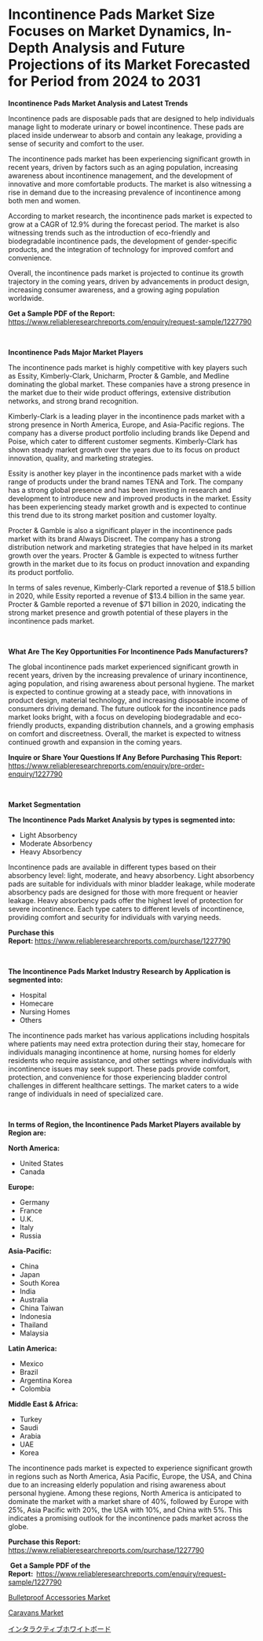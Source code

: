 <p><h1>Incontinence Pads Market Size Focuses on Market Dynamics, In-Depth Analysis and Future Projections of its Market Forecasted for Period from 2024 to 2031</h1></p><p><strong>Incontinence Pads Market Analysis and Latest Trends</strong></p>
<p><p>Incontinence pads are disposable pads that are designed to help individuals manage light to moderate urinary or bowel incontinence. These pads are placed inside underwear to absorb and contain any leakage, providing a sense of security and comfort to the user.</p><p>The incontinence pads market has been experiencing significant growth in recent years, driven by factors such as an aging population, increasing awareness about incontinence management, and the development of innovative and more comfortable products. The market is also witnessing a rise in demand due to the increasing prevalence of incontinence among both men and women.</p><p>According to market research, the incontinence pads market is expected to grow at a CAGR of 12.9% during the forecast period. The market is also witnessing trends such as the introduction of eco-friendly and biodegradable incontinence pads, the development of gender-specific products, and the integration of technology for improved comfort and convenience.</p><p>Overall, the incontinence pads market is projected to continue its growth trajectory in the coming years, driven by advancements in product design, increasing consumer awareness, and a growing aging population worldwide.</p></p>
<p><strong>Get a Sample PDF of the Report:&nbsp;</strong> <a href="https://www.reliableresearchreports.com/enquiry/request-sample/1227790">https://www.reliableresearchreports.com/enquiry/request-sample/1227790</a></p>
<p>&nbsp;</p>
<p><strong>Incontinence Pads Major Market Players</strong></p>
<p><p>The incontinence pads market is highly competitive with key players such as Essity, Kimberly-Clark, Unicharm, Procter & Gamble, and Medline dominating the global market. These companies have a strong presence in the market due to their wide product offerings, extensive distribution networks, and strong brand recognition.</p><p>Kimberly-Clark is a leading player in the incontinence pads market with a strong presence in North America, Europe, and Asia-Pacific regions. The company has a diverse product portfolio including brands like Depend and Poise, which cater to different customer segments. Kimberly-Clark has shown steady market growth over the years due to its focus on product innovation, quality, and marketing strategies.</p><p>Essity is another key player in the incontinence pads market with a wide range of products under the brand names TENA and Tork. The company has a strong global presence and has been investing in research and development to introduce new and improved products in the market. Essity has been experiencing steady market growth and is expected to continue this trend due to its strong market position and customer loyalty.</p><p>Procter & Gamble is also a significant player in the incontinence pads market with its brand Always Discreet. The company has a strong distribution network and marketing strategies that have helped in its market growth over the years. Procter & Gamble is expected to witness further growth in the market due to its focus on product innovation and expanding its product portfolio.</p><p>In terms of sales revenue, Kimberly-Clark reported a revenue of $18.5 billion in 2020, while Essity reported a revenue of $13.4 billion in the same year. Procter & Gamble reported a revenue of $71 billion in 2020, indicating the strong market presence and growth potential of these players in the incontinence pads market.</p></p>
<p>&nbsp;</p>
<p><strong>What Are The Key Opportunities For Incontinence Pads Manufacturers?</strong></p>
<p><p>The global incontinence pads market experienced significant growth in recent years, driven by the increasing prevalence of urinary incontinence, aging population, and rising awareness about personal hygiene. The market is expected to continue growing at a steady pace, with innovations in product design, material technology, and increasing disposable income of consumers driving demand. The future outlook for the incontinence pads market looks bright, with a focus on developing biodegradable and eco-friendly products, expanding distribution channels, and a growing emphasis on comfort and discreetness. Overall, the market is expected to witness continued growth and expansion in the coming years.</p></p>
<p><strong>Inquire or Share Your Questions If Any Before Purchasing This Report:</strong> <a href="https://www.reliableresearchreports.com/enquiry/pre-order-enquiry/1227790">https://www.reliableresearchreports.com/enquiry/pre-order-enquiry/1227790</a></p>
<p>&nbsp;</p>
<p><strong>Market Segmentation</strong></p>
<p><strong>The Incontinence Pads Market Analysis by types is segmented into:</strong></p>
<p><ul><li>Light Absorbency</li><li>Moderate Absorbency</li><li>Heavy Absorbency</li></ul></p>
<p><p>Incontinence pads are available in different types based on their absorbency level: light, moderate, and heavy absorbency. Light absorbency pads are suitable for individuals with minor bladder leakage, while moderate absorbency pads are designed for those with more frequent or heavier leakage. Heavy absorbency pads offer the highest level of protection for severe incontinence. Each type caters to different levels of incontinence, providing comfort and security for individuals with varying needs.</p></p>
<p><strong>Purchase this Report:&nbsp;</strong><a href="https://www.reliableresearchreports.com/purchase/1227790">https://www.reliableresearchreports.com/purchase/1227790</a></p>
<p>&nbsp;</p>
<p><strong>The Incontinence Pads Market Industry Research by Application is segmented into:</strong></p>
<p><ul><li>Hospital</li><li>Homecare</li><li>Nursing Homes</li><li>Others</li></ul></p>
<p><p>The incontinence pads market has various applications including hospitals where patients may need extra protection during their stay, homecare for individuals managing incontinence at home, nursing homes for elderly residents who require assistance, and other settings where individuals with incontinence issues may seek support. These pads provide comfort, protection, and convenience for those experiencing bladder control challenges in different healthcare settings. The market caters to a wide range of individuals in need of specialized care.</p></p>
<p>&nbsp;</p>
<p><strong>In terms of Region, the Incontinence Pads Market Players available by Region are:</strong></p>
<p>
    <p> <strong> North America: </strong>
        <ul>
            <li>United States</li>
            <li>Canada</li>
        </ul>
        </p> 
    <p> <strong> Europe: </strong>
        <ul>
            <li>Germany</li>
            <li>France</li>
            <li>U.K.</li>
            <li>Italy</li>
            <li>Russia</li>
        </ul>
        </p> 
    <p> <strong> Asia-Pacific: </strong>
        <ul>
            <li>China</li>
            <li>Japan</li>
            <li>South Korea</li>
            <li>India</li>
            <li>Australia</li>
            <li>China Taiwan</li>
            <li>Indonesia</li>
            <li>Thailand</li>
            <li>Malaysia</li>
        </ul>
        </p> 
    <p> <strong> Latin America: </strong>
        <ul>
            <li>Mexico</li>
            <li>Brazil</li>
            <li>Argentina Korea</li>
            <li>Colombia</li>
        </ul>
        </p> 
    <p> <strong> Middle East & Africa: </strong>
        <ul>
            <li>Turkey</li>
            <li>Saudi</li>
            <li>Arabia</li>
            <li>UAE</li>
            <li>Korea</li>
        </ul>
    </p>
    </p>
<p><p>The incontinence pads market is expected to experience significant growth in regions such as North America, Asia Pacific, Europe, the USA, and China due to an increasing elderly population and rising awareness about personal hygiene. Among these regions, North America is anticipated to dominate the market with a market share of 40%, followed by Europe with 25%, Asia Pacific with 20%, the USA with 10%, and China with 5%. This indicates a promising outlook for the incontinence pads market across the globe.</p></p>
<p><strong>Purchase this Report: </strong><a href="https://www.reliableresearchreports.com/purchase/1227790">https://www.reliableresearchreports.com/purchase/1227790</a></p>
<p>&nbsp;<strong>Get a Sample PDF of the Report:&nbsp;&nbsp;</strong><a href="https://www.reliableresearchreports.com/enquiry/request-sample/1227790">https://www.reliableresearchreports.com/enquiry/request-sample/1227790</a></p>
<p><strong></strong></p>
<p><p><a href="https://github.com/Krish2023na/Market-Research-Report-List-3/blob/main/bulletproof-accessories-market.md">Bulletproof Accessories Market</a></p><p><a href="https://gamy-alyssum-396.notion.site/Caravans-Market-Share-Market-New-Trends-Analysis-Report-By-Type-By-Application-By-End-use-By-Re-4aa83271367045ed90292c79559fee22">Caravans Market</a></p><p><a href="https://github.com/zekaoe592392/Market-Research-Report-List-1/blob/main/71980333992.md">インタラクティブホワイトボード</a></p></p>